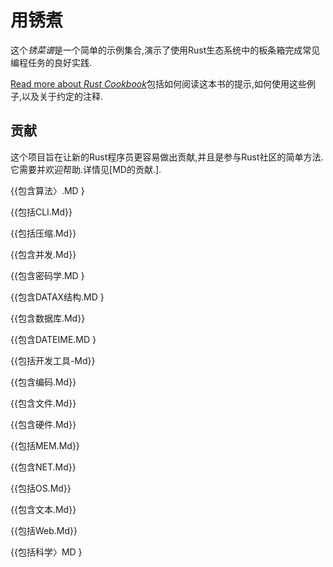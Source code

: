 
# 用锈煮

这个*锈菜谱*是一个简单的示例集合,演示了使用Rust生态系统中的板条箱完成常见编程任务的良好实践.

[Read more about *Rust Cookbook*](about.html)包括如何阅读这本书的提示,如何使用这些例子,以及关于约定的注释.

## 贡献

这个项目旨在让新的Rust程序员更容易做出贡献,并且是参与Rust社区的简单方法.它需要并欢迎帮助.详情见[MD的贡献.].

[contributing.md]: https://github.com/rust-lang-nursery/rust-cookbook/blob/master/CONTRIBUTING.md

{{包含算法〉.MD }

{{包括CLI.Md}}

{{包括压缩.Md}}

{{包含并发.Md}}

{{包含密码学.MD }

{{包含DATAX结构.MD }

{{包含数据库.Md}}

{{包含DATEIME.MD }

{{包括开发工具-Md}}

{{包含编码.Md}}

{{包含文件.Md}}

{{包含硬件.Md}}

{{包括MEM.Md}}

{{包含NET.Md}}

{{包括OS.Md}}

{{包含文本.Md}}

{{包括Web.Md}}

{{包括科学〉MD }
